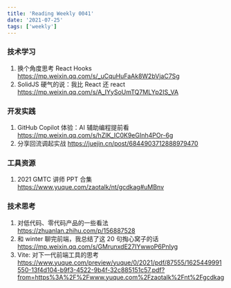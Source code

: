 ```yaml
---
title: 'Reading Weekly 0041'
date: '2021-07-25'
tags: ['weekly']
---
```


### 技术学习

1. 换个角度思考 React Hooks https://mp.weixin.qq.com/s/_uCquHuFaAk8W2bVjaC7Sg
2. SolidJS 硬气的说：我比 React 还 react https://mp.weixin.qq.com/s/A_IYySoUmTQ7MLYp2IS_VA

### 开发实践

1. GitHub Copilot 体验：AI 辅助编程提前看 https://mp.weixin.qq.com/s/hZIK_IC0K9eGInh4POr-6g
2. 分享回流调起实战 https://juejin.cn/post/6844903712888979470

### 工具资源

1. 2021 GMTC 讲师 PPT 合集 https://www.yuque.com/zaotalk/nt/gcdkag#uMBnv

### 技术思考

1. 对低代码、零代码产品的一些看法 https://zhuanlan.zhihu.com/p/156887528
2. 和 winter 聊完前端，我总结了这 20 句掏心窝子的话 https://mp.weixin.qq.com/s/GMrunxdE27IYwwoP6PnIyg
3. Vite: 对下⼀代前端⼯具的思考 https://www.yuque.com/preview/yuque/0/2021/pdf/87555/1625449991550-13f4d104-b9f3-4522-9b4f-32c885151c57.pdf?from=https%3A%2F%2Fwww.yuque.com%2Fzaotalk%2Fnt%2Fgcdkag
